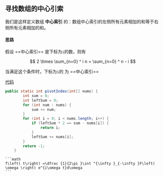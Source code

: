 ## 寻找数组的中心引索

我们是这样定义数组 **中心索引** 的：数组中心索引的左侧所有元素相加的和等于右侧所有元素相加的和。

#### 思路

假设 ==中心索引== 是下标为`i`的数，则有     


$$
2 \times \sum_{n=0} ^ i n = \sum_{n=0} ^ n - i
$$

当满足这个条件时，下标为`i`的 为 ==中心索引==

[代码](PivotIndex.java)

```java
public static int pivotIndex(int[] nums) {
        int sum = 0;
        int leftSum = 0;
        for (int num : nums) {
            sum += num;
        }
        for (int i = 0; i < nums.length; i++) {
            if (leftSum * 2 == sum - nums[i]) {
                return i;
            }
            leftSum += nums[i];
        }
        return -1;
    }
```

~~~text
```math
f\left( t\right) =\dfrac {1}{2\pi }\int ^{\infty }_{-\infty }F\left( \omega \right) e^{i\omega t}d\omega
```
~~~